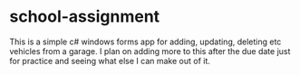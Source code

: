 # school-assignment

This is a simple c# windows forms app for adding, updating, deleting etc vehicles from a garage.
I plan on adding more to this after the due date just for practice and seeing what else I can make out of it.
